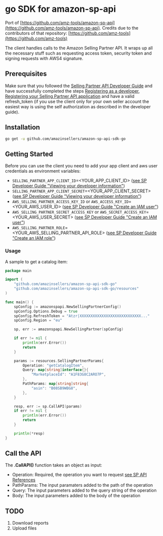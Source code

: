 # go SDK for amazon-sp-api

Port of [https://github.com/amz-tools/amazon-sp-api](https://github.com/amz-tools/amazon-sp-api).
Credits due to the contributors of that repository: [https://github.com/amz-tools](https://github.com/amz-tools)

The client handles calls to the Amazon Selling Partner API. It wraps up all the necessary stuff 
such as requesting access token, security token and signing requests with AWS4 signature.

## Prerequisites
Make sure that you followed the [Selling Partner API Developer Guide](https://github.com/amzn/selling-partner-api-docs/blob/main/guides/developer-guide/SellingPartnerApiDeveloperGuide.md)
and have successfully completed the steps [Registering as a developer](https://github.com/amzn/selling-partner-api-docs/blob/main/guides/developer-guide/SellingPartnerApiDeveloperGuide.md#registering-as-a-developer),
[Registering your Selling Partner API application](https://github.com/amzn/selling-partner-api-docs/blob/main/guides/developer-guide/SellingPartnerApiDeveloperGuide.md#registering-your-selling-partner-api-application)
and have a valid refresh_token (if you use the client only for your own seller account the easiest way is using the
self authorization as described in the developer guide).

## Installation
```bash
go get -u github.com/amazinsellers/amazon-sp-api-sdk-go
```

## Getting Started
Before you can use the client you need to add your app client and aws user credentials as environment variables:

* `SELLING_PARTNER_APP_CLIENT_ID`=<YOUR_APP_CLIENT_ID> ([see SP Developer Guide "Viewing your developer information"](https://github.com/amzn/selling-partner-api-docs/blob/main/guides/developer-guide/SellingPartnerApiDeveloperGuide.md#viewing-your-developer-information))
* `SELLING_PARTNER_APP_CLIENT_SECRET`=<YOUR_APP_CLIENT_SECRET> ([see SP Developer Guide "Viewing your developer information"](https://github.com/amzn/selling-partner-api-docs/blob/main/guides/developer-guide/SellingPartnerApiDeveloperGuide.md#viewing-your-developer-information))
* `AWS_SELLING_PARTNER_ACCESS_KEY_ID` or `AWS_ACCESS_KEY_ID`=<YOUR_AWS_USER_ID> ([see SP Developer Guide "Create an IAM user"](https://github.com/amzn/selling-partner-api-docs/blob/main/guides/developer-guide/SellingPartnerApiDeveloperGuide.md#step-2-create-an-iam-user))
* `AWS_SELLING_PARTNER_SECRET_ACCESS_KEY` or `AWS_SECRET_ACCESS_KEY`=<YOUR_AWS_USER_SECRET> ([see SP Developer Guide "Create an IAM user"](https://github.com/amzn/selling-partner-api-docs/blob/main/guides/developer-guide/SellingPartnerApiDeveloperGuide.md#step-2-create-an-iam-user))
* `AWS_SELLING_PARTNER_ROLE`=<YOUR_AWS_SELLING_PARTNER_API_ROLE> ([see SP Developer Guide "Create an IAM role"](https://github.com/amzn/selling-partner-api-docs/blob/main/guides/developer-guide/SellingPartnerApiDeveloperGuide.md#step-4-create-an-iam-role))

### Usage

A sample to get a catalog item:
```go
package main 

import (
	"github.com/amazinsellers/amazon-sp-api-sdk-go"
	"github.com/amazinsellers/amazon-sp-api-sdk-go/resources"
)

func main() {
	spConfig := amazonspapi.NewSellingPartnerConfig()
	spConfig.Options.Debug = true
	spConfig.RefreshToken = "Atzr|XXXXXXXXXXXXXXXXXXXXXXXXXXXX..."
	spConfig.Region = "eu"

	sp, err := amazonspapi.NewSellingPartner(spConfig)

	if err != nil {
		println(err.Error())
		return
	}

	params := resources.SellingPartnerParams{
		Operation: "getCatalogItem",
		Query: map[string]interface{}{
			"MarketplaceId": "A1F83G8C2ARO7P",
		},
		PathParams: map[string]string{
			"asin": "B08SB9WBG8",
		},
	}

	resp, err := sp.CallAPI(params)
	if err != nil {
		println(err.Error())
		return
	}

	println(*resp)
}
```

## Call the API

The **.CallAPI()** function takes an object as input:
* Operation: Required, the operation you want to request [see SP API References](https://github.com/amzn/selling-partner-api-docs/tree/main/references)
* PathParams: The input paramaters added to the path of the operation
* Query: The input parameters added to the query string of the operation
* Body: The input parameters added to the body of the operation

## TODO
1. Download reports
2. Upload files
